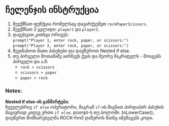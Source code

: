 # ჩელენჯის ინსტრუქცია

1. შევქმნათ ფუნქცია რომელსაც დავარქვემვთ `rockPaperScissors`.
2. შევქმნათ 2 ცვლადი: `player1` და `player2`.
3. დავუსვათ კითხვა ორივეს:  
   `prompt("Player 1, enter rock, paper, or scissors:")`  
   `prompt("Player 2, enter rock, paper, or scissors:")`
4. შევინახოთ მათი პასუხები და დავწეროთ Nested if else.
5. თუ პირველი მოთამაშე აირჩევს ქვას და მეორე მაკრატელს - მოიგებს პირველი და ა.შ:  
   - `rock > scissors`
   - `scissors > paper`
   - `paper > rock`

### Notes:
**Nested if else-ის განმარტება:**  
ჩვეულებრივ `if else` ოპერატორი, მაგრამ `if`-ის შიგნით პირდაპირ პასუხის მაგივრად კიდევ ერთი `if else`.
prompt-ს თუ ბოლოში .toLowerCase(); დაუწერთ მომხარებელმა ROCK-რომ დაწეროს მაინც იმუშავებს კოდი.
